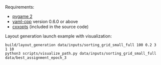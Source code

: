 Requirements:
- [pygame 2](https://www.pygame.org/news)
- [yaml-cpp](https://github.com/jbeder/yaml-cpp) version 0.6.0 or above
- [cxxopts](https://github.com/jarro2783/cxxopts) (included in the source code)

Layout generation launch example with visualization:

```
build/layout_generation data/inputs/sorting_grid_small_full 100 0.2 3 1 10
python3 scripts/visualize_path.py data/inputs/sorting_grid_small_full data/best_assignment_epoch_3
```